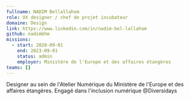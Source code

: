 ```yaml
---
fullname: NADIM Bellallahom
role: UX designer / chef de projet incubateur
domaine: Design
link: https://www.linkedin.com/in/nadim-bel-lallahom
github: nadimbhm
missions:
  - start: 2020-09-01
    end: 2023-09-01
    status: admin
    employer: Ministère de l'Europe et des affaires étangères
teams: []
---
```

Designer au sein de l'Atelier Numérique du Ministère de l'Europe et des affaires étangères. Engagé dans l'inclusion numérique @Diversidays